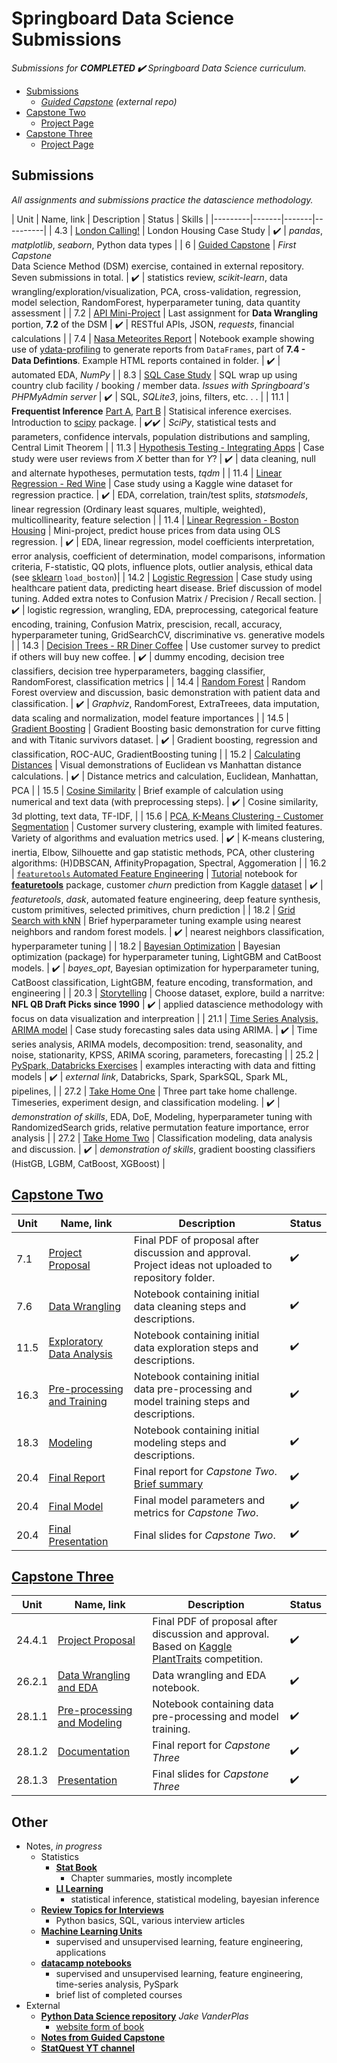 # Springboard Data Science Submissions

*Submissions for **COMPLETED ✔️** Springboard Data Science curriculum.*

 - [Submissions](#Submissions)
   - *[Guided Capstone](https://github.com/NBPub/DataScienceGuidedCapstone#submissions) (external repo)*
 - [Capstone Two](#Capstone-Two)
   - [Project Page](/Capstone%20Two#capstone-two---audl-win-models)
 - [Capstone Three](#Capstone-Three)
   - [Project Page](/Capstone%20Three#planttraits2024-kaggle)

## Submissions

*All assignments and submissions practice the datascience methodology.*

| Unit | Name, link | Description | Status | Skills |
|---------|-------|-------|----------|
| 4.3 | [London Calling!](/4.3%20London%20Calling!/Unit%204%20Challenge%20-%20Tier%203.ipynb) | London Housing Case Study  | ✔️ | *pandas*, *matplotlib*, *seaborn*, Python data types |
| 6 | [Guided Capstone](https://github.com/NBPub/DataScienceGuidedCapstone) | *First Capstone*<br>Data Science Method (DSM) exercise, contained in external repository. Seven submissions in total. | ✔️ | statistics review, *scikit-learn*, data wrangling/exploration/visualization, PCA, cross-validation, regression, model selection, RandomForest, hyperparameter tuning, data quantity assessment |
| 7.2 | [API Mini-Project](/7.2.5%20API%20Mini-Project/api_data_wrangling_mini_project.ipynb) | Last assignment for **Data Wrangling** portion, **7.2** of the DSM | ✔️ | RESTful APIs, JSON, *requests*, financial calculations |
| 7.4 | [Nasa Meteorites Report](/7.4.2%20Meteorites/meteorites.ipynb) | Notebook example showing use of [ydata-profiling](https://ydata-profiling.ydata.ai/docs/master/pages/getting_started/quickstart.html) to generate reports from `DataFrames`, part of **7.4 - Data Defintions**. Example HTML reports contained in folder. | ✔️ | automated EDA, *NumPy* |
| 8.3 | [SQL Case Study](/8.3.3%20SQL%20Case%20Study/SQL_Country_Club.ipynb) | SQL wrap up using country club facility / booking / member data. *Issues with Springboard's PHPMyAdmin server*  | ✔️ | SQL, *SQLite3*, joins, filters, etc. . .  |
| 11.1 | **Frequentist Inference** [Part A](/11.1%20Statistical%20Inference/Frequentist%20Inference%20Case%20Study%20-%20Part%20A.ipynb), [Part B](/11.1%20Statistical%20Inference/Frequentist%20Inference%20Case%20Study%20-%20Part%20B.ipynb)  | Statisical inference exercises. Introduction to [scipy](https://docs.scipy.org/doc/scipy/index.html) package.  | ✔️✔️ | *SciPy*, statistical tests and parameters, confidence intervals, population distributions and sampling, Central Limit Theorem |
| 11.3 | [Hypothesis Testing - Integrating Apps](/11.3%20Hypothesis%20Testing/Case%20Study_Integrating%20Apps%20-%20Tier%203.ipynb)  | Case study were user reviews from *X* better than for *Y*? | ✔️ | data cleaning, null and alternate hypotheses, permutation tests, *tqdm* |
| 11.4 | [Linear Regression - Red Wine](/11.4%20Modeling_LinReg/Regression%20Case%20Study%20-%20Red%20Wine%20-%20Tier%203.ipynb) | Case study using a Kaggle wine dataset for regression practice.  | ✔️ | EDA, correlation, train/test splits, *statsmodels*, linear regression (Ordinary least squares, multiple, weighted), multicollinearity, feature selection |
| 11.4 | [Linear Regression - Boston Housing](/11.4%20LinReg_Boston%20Housing/Mini_Project_Linear_Regression.ipynb) | Mini-project, predict house prices from data using OLS regression.  | ✔️ | EDA, linear regression, model coefficients interpretation, error analysis, coefficient of determination, model comparisons, information criteria, F-statistic, QQ plots, influence plots, outlier analysis, ethical data (see [sklearn](https://scikit-learn.org/1.0/modules/generated/sklearn.datasets.load_boston.html) `load_boston`)|
| 14.2 | [Logistic Regression](/14.2%20Logistic%20Regression/Logistic%20Regression%20Advanced%20Case%20Study.ipynb) | Case study using healthcare patient data, predicting heart disease. Brief discussion of model tuning. Added extra notes to Confusion Matrix / Precision / Recall section.  | ✔️ | logistic regression, wrangling, EDA, preprocessing, categorical feature encoding, training, Confusion Matrix, prescision, recall, accuracy, hyperparameter tuning, GridSearchCV, discriminative vs. generative models |
| 14.3 | [Decision Trees - RR Diner Coffee](/14.3%20Decision%20Trees/Decision%20Tree%20Specialty%20Coffee%20Case%20Study%20-%20Tier%203.ipynb) | Use customer survey to predict if others will buy new coffee.  | ✔️ | dummy encoding, decision tree classifiers, decision tree hyperparameters, bagging classifier, RandomForest, classification metrics |
| 14.4 | [Random Forest](/14.4%20Random%20Forest/RandomForest_casestudy_covid19.ipynb) | Random Forest overview and discussion, basic demonstration with patient data and classification.  | ✔️ | *Graphviz*, RandomForest, ExtraTreees, data imputation, data scaling and normalization, model feature importances |
| 14.5 | [Gradient Boosting](/14.5%20Gradient%20Boosting/Gradient%20Boosting%20Case%20Study.ipynb) | Gradient Boosting basic demonstration for curve fitting and with Titanic survivors dataset.  | ✔️ | Gradient boosting, regression and classification, ROC-AUC, GradientBoosting tuning  |
| 15.2 | [Calculating Distances](/15.2%20Euclidean%20and%20Manhattan%20Distances/Euclidean_and_Manhattan_Distances_Case_Study.ipynb) | Visual demonstrations of Euclidean vs Manhattan distance calculations. | ✔️ | Distance metrics and calculation, Euclidean, Manhattan, PCA |
| 15.5 | [Cosine Similarity](/15.5%20Cosine%20Similarity/Cosine_Similarity_Case_Study.ipynb) | Brief example of calculation using numerical and text data (with preprocessing steps).  | ✔️ | Cosine similarity, 3d plotting, text data, TF-IDF, |
| 15.6 | [PCA, K-Means Clustering - Customer Segmentation](/15.6%20PCA_K-Means%20clustering/Clustering%20Case%20Study%20-%20Customer%20Segmentation%20with%20K-Means.ipynb) | Customer survery clustering, example with limited features. Variety of algorithms and evaluation metrics used.  | ✔️ | K-means clustering, inertia, Elbow, Silhouette and gap statistic methods, PCA, other clustering algorithms: (H)DBSCAN, AffinityPropagation, Spectral, Aggomeration |
| 16.2 | [`featuretools` Automated Feature Engineering](/16.2.5%20featuretools%20customer%20churn%20tutorial/16.2.5%20featuretools_automated%20feature%20engineering.ipynb) | [Tutorial](https://github.com/alteryx/predict-customer-churn/tree/master) notebook for **[featuretools](https://github.com/alteryx/featuretools)** package, customer *churn* prediction from Kaggle [dataset](https://www.kaggle.com/c/kkbox-churn-prediction-challenge/data)  | ✔️ | *featuretools*, *dask*, automated feature engineering, deep feature synthesis, custom primitives, selected primitives, churn prediction |
| 18.2 | [Grid Search with kNN](/18.2.4%20kNN%20Grid%20Search/GridSearchKNN_Case_Study.ipynb) | Brief hyperparameter tuning example using nearest neighbors and random forest models.  | ✔️ | nearest neighbors classification, hyperparameter tuning |
| 18.2 | [Bayesian Optimization](/18.2.6%20Bayesian%20Optimization/Bayesian_optimization_case_study.ipynb) | Bayesian optimization (package) for hyperparameter tuning, LightGBM and CatBoost models. | ✔️ | *bayes_opt*, Bayesian optimization for hyperparameter tuning, CatBoost classification, LightGBM, feature encoding, transformation, and engineering |
| 20.3 | [Storytelling](/20.3.2%20Dataset%20Story/Story.ipynb) | Choose dataset, explore, build a narritve: **NFL QB Draft Picks since 1990** | ✔️ | applied datascience methodology with focus on data visualization and interpreation |
| 21.1 | [Time Series Analysis, ARIMA model](/21.1.2%20Time%20Series%20Analysis_CowboyCigarettes/Cowboy%20Cigarettes%20Case%20Study%20-%20Tier%203.ipynb) | Case study forecasting sales data using ARIMA. | ✔️ | Time series analysis, ARIMA models, decomposition: trend, seasonality, and noise, stationarity, KPSS, ARIMA scoring, parameters, forecasting |
| 25.2 | [PySpark, Databricks Exercises](https://databricks-prod-cloudfront.cloud.databricks.com/public/4027ec902e239c93eaaa8714f173bcfc/3047528175824667/1554603962728198/5866498542742602/latest.html) | examples interacting with data and fitting models | ✔️ | *external link*, Databricks, Spark, SparkSQL, Spark ML, pipelines, |
| 27.2 | [Take Home One](/27.2.2%20Take%20Home%20Challenge/submission.ipynb) | Three part take home challenge. Timeseries, experiment design, and classification modeling. | ✔️ | *demonstration of skills*, EDA, DoE, Modeling, hyperparameter tuning with RandomizedSearch grids, relative permutation feature importance, error analysis |
| 27.2 | [Take Home Two](/27.2.3%20Take%20Home%20Two/submission.ipynb) | Classification modeling, data analysis and discussion. | ✔️ | *demonstration of skills*, gradient boosting classifiers (HistGB, LGBM, CatBoost, XGBoost) |


## [Capstone Two](/Capstone%20Two#capstone-two---audl-win-models)

| Unit | Name, link | Description | Status |
|---------|-------|-------|----------|
| 7.1 | [Project Proposal](/Capstone%20Two/7.1_Project%20Proposal.pdf) | Final PDF of proposal after discussion and approval. Project ideas not uploaded to repository folder.  | ✔️ |
| 7.6 | [Data Wrangling](/Capstone%20Two/7.6_Wrangling.ipynb) | Notebook containing initial data cleaning steps and descriptions.  | ✔️ |
| 11.5 | [Exploratory Data Analysis](/Capstone%20Two/11.6_EDA.ipynb) | Notebook containing initial data exploration steps and descriptions.  | ✔️ |
| 16.3 | [Pre-processing and Training](/Capstone%20Two/16.3_Preprocessing-Training.ipynb) | Notebook containing initial data pre-processing and model training steps and descriptions.  | ✔️ |
| 18.3 | [Modeling](/Capstone%20Two/18.3_Modeling.ipynb) | Notebook containing initial modeling steps and descriptions.  | ✔️ |
| 20.4 | [Final Report](/Capstone%20Two/report.pdf) | Final report for *Capstone Two*. [Brief summary](/Capstone%20Two#Overview)  | ✔️ |
| 20.4 | [Final Model](/Capstone%20Two/final_model_info.csv) | Final model parameters and metrics for *Capstone Two*. | ✔️ |
| 20.4 | [Final Presentation](/Capstone%20Two/slides.pdf) | Final slides for *Capstone Two*. | ✔️ |

## [Capstone Three](/Capstone%20Three#planttraits2024-kaggle)

| Unit | Name, link | Description | Status |
|---------|-------|-------|----------|
| 24.4.1 | [Project Proposal](/Capstone%20Three/proposal.pdf) | Final PDF of proposal after discussion and approval. Based on [Kaggle PlantTraits](https://www.kaggle.com/competitions/planttraits2024/overview) competition. | ✔️ |
| 26.2.1 | [Data Wrangling and EDA](/Capstone%20Three/26.2.1%20Data%20Wrangling%20and%20EDA.ipynb) | Data wrangling and EDA notebook.  | ✔️ |
| 28.1.1 | [Pre-processing and Modeling](/Capstone%20Three/28.1.1%20Preprocessing%20and%20Modeling.ipynb) | Notebook containing data pre-processing and model training.  | ✔️ |
| 28.1.2 | [Documentation](/Capstone%20Three/report.pdf) | Final report for *Capstone Three*  | ✔️ |
| 28.1.3 | [Presentation](/Capstone%20Three/slides.pdf) | Final slides for *Capstone Three* | ✔️ |


## Other

 - Notes, *in progress* 
   - Statistics
     - [**Stat Book**](/Notes/Statistics%20Book#contents/)
	   - Chapter summaries, mostly incomplete
	 - [**LI Learning**](/Notes/LI%20Learning/)
	   - statistical inference, statistical modeling, bayesian inference
   - [**Review Topics for Interviews**](/Notes/Interview%20Review/)
     - Python basics, SQL, various interview articles
   - [**Machine Learning Units**](/Notes/Machine%20Learning#machine-learning-notes/)
     - supervised and unsupervised learning, feature engineering, applications
   - [**datacamp notebooks**](/Notes/datacamp%20notebooks#notes/)
     - supervised and unsupervised learning, feature engineering, time-series analysis, PySpark
	 - brief list of completed courses
 - External
   - [**Python Data Science repository**](https://github.com/jakevdp/PythonDataScienceHandbook) *Jake VanderPlas*
     - [website form of book](https://jakevdp.github.io/PythonDataScienceHandbook/)
   - [**Notes from Guided Capstone**](https://github.com/NBPub/DataScienceGuidedCapstone#useful-tidbits)
   - [**StatQuest YT channel**](https://www.youtube.com/@statquest)
